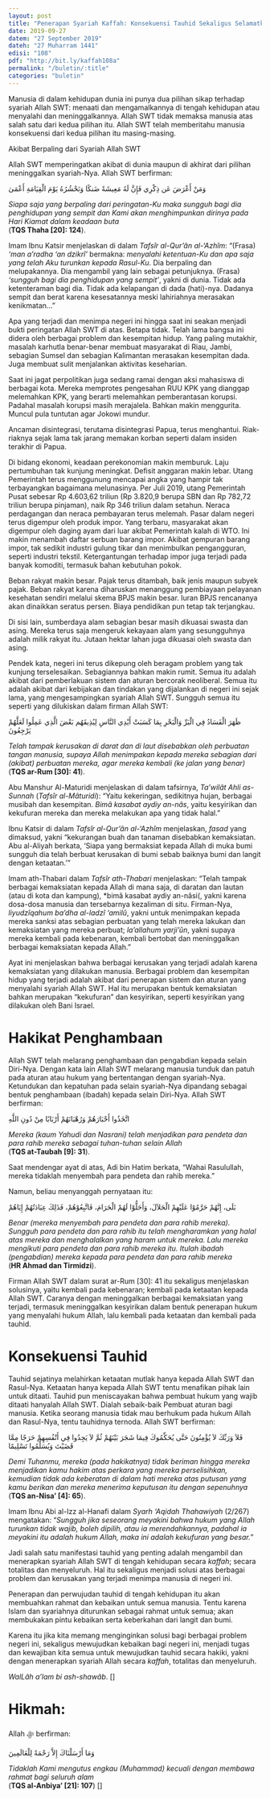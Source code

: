 ```yaml
---
layout: post
title: "Penerapan Syariah Kaffah: Konsekuensi Tauhid Sekaligus Selamatkan Negeri"
date: 2019-09-27
datem: "27 September 2019"
dateh: "27 Muharram 1441"
edisi: "108"
pdf: "http://bit.ly/kaffah108a"
permalink: "/buletin/:title"
categories: "buletin"
---
```


Manusia di dalam kehidupan dunia ini punya dua pilihan sikap terhadap syariah Allah SWT: menaati dan mengamalkannya di tengah kehidupan atau menyalahi dan meninggalkannya. Allah SWT tidak memaksa manusia atas salah satu dari kedua pilihan itu. Allah SWT telah memberitahu manusia konsekuensi dari kedua pilihan itu masing-masing.

Akibat Berpaling dari Syariah Allah SWT

Allah SWT memperingatkan akibat di dunia maupun di akhirat dari pilihan meninggalkan syariah-Nya. Allah SWT berfirman:

<p class="text-right-arabic">
وَمَنْ أَعْرَضَ عَن ذِكْرِي فَإِنَّ لَهُ مَعِيشَةً ضَنكًا وَنَحْشُرُهُ يَوْمَ الْقِيَامَةِ أَعْمَىٰ
</p>

<p class="text-right-arti">
<i>Siapa saja yang berpaling dari peringatan-Ku maka sungguh bagi dia penghidupan yang sempit dan Kami akan menghimpunkan dirinya pada Hari Kiamat dalam keadaan buta</i><br>
(<b>TQS Thaha [20]: 124</b>).
</p>

Imam Ibnu Katsir menjelaskan di dalam *Tafsîr al-Qur’ân al-‘Azhîm*: “(Frasa) *‘man a’radha ‘an dzikrî’* bermakna: *menyalahi ketentuan-Ku dan apa saja yang telah Aku turunkan kepada Rasul-Ku*. Dia berpaling dan melupakannya. Dia mengambil yang lain sebagai petunjuknya. (Frasa) *‘sungguh bagi dia penghidupan yang sempit’*, yakni di dunia. Tidak ada ketenteraman bagi dia. Tidak ada kelapangan di dada (hati)-nya. Dadanya sempit dan berat karena kesesatannya meski lahiriahnya merasakan kenikmatan…”

Apa yang terjadi dan menimpa negeri ini hingga saat ini seakan menjadi bukti peringatan Allah SWT di atas. Betapa tidak. Telah lama bangsa ini didera oleh berbagai problem dan kesempitan hidup. Yang paling mutakhir, masalah karhutla benar-benar membuat masyarakat di Riau, Jambi, sebagian Sumsel dan sebagian Kalimantan merasakan kesempitan dada. Juga membuat sulit menjalankan aktivitas keseharian.

Saat ini jagat perpolitikan juga sedang ramai dengan aksi mahasiswa di berbagai kota. Mereka memprotes pengesahan RUU KPK yang dianggap melemahkan KPK, yang berarti melemahkan pemberantasan korupsi. Padahal masalah korupsi masih merajalela. Bahkan makin menggurita. Muncul pula tuntutan agar Jokowi mundur.

Ancaman disintegrasi, terutama disintegrasi Papua, terus menghantui. Riak-riaknya sejak lama tak jarang memakan korban seperti dalam insiden terakhir di Papua.

Di bidang ekonomi, keadaan perekonomian makin memburuk. Laju pertumbuhan tak kunjung meningkat. Defisit anggaran makin lebar. Utang Pemerintah terus menggunung mencapai angka yang hampir tak terbayangkan bagaimana melunasinya. Per Juli 2019, utang Pemerintah Pusat sebesar Rp 4.603,62 triliun (Rp 3.820,9 berupa SBN dan Rp 782,72 triliun berupa pinjaman), naik Rp 346 triliun dalam setahun. Neraca perdagangan dan neraca pembayaran terus melemah. Pasar dalam negeri terus digempur oleh produk impor. Yang terbaru, masyarakat akan digempur oleh daging ayam dari luar akibat Pemerintah kalah di WTO. Ini makin menambah daftar serbuan barang impor. Akibat gempuran barang impor, tak sedikit industri gulung tikar dan menimbulkan pengangguran, seperti industri tekstil. Ketergantungan terhadap impor juga terjadi pada banyak komoditi, termasuk bahan kebutuhan pokok.

Beban rakyat makin besar. Pajak terus ditambah, baik jenis maupun subyek pajak. Beban rakyat karena diharuskan menanggung pembiayaan pelayanan kesehatan sendiri melalui skema BPJS makin besar. Iuran BPJS rencananya akan dinaikkan seratus persen. Biaya pendidikan pun tetap tak terjangkau.

Di sisi lain, sumberdaya alam sebagian besar masih dikuasai swasta dan asing. Mereka terus saja mengeruk kekayaan alam yang sesungguhnya adalah milik rakyat itu. Jutaan hektar lahan juga dikuasai oleh swasta dan asing.

Pendek kata, negeri ini terus dikepung oleh beragam problem yang tak kunjung terselesaikan. Sebagiannya bahkan makin rumit. Semua itu adalah akibat dari pemberlakuan sistem dan aturan bercorak neoliberal. Semua itu adalah akibat dari kebijakan dan tindakan yang dijalankan di negeri ini sejak lama, yang mengesampingkan syariah Allah SWT. Sungguh semua itu seperti yang dilukiskan dalam firman Allah SWT:

<p class="text-right-arabic">
ظَهَرَ الْفَسَادُ فِي الْبَرِّ وَالْبَحْرِ بِمَا كَسَبَتْ أَيْدِي النَّاسِ لِيُذِيقَهُم بَعْضَ الَّذِي عَمِلُوا لَعَلَّهُمْ يَرْجِعُونَ
</p>

<p class="text-right-arti">
<i>Telah tampak kerusakan di darat dan di laut disebabkan oleh perbuatan tangan manusia, supaya Allah menimpakan kepada mereka sebagian dari (akibat) perbuatan mereka, agar mereka kembali (ke jalan yang benar)</i><br>
(<b>TQS ar-Rum [30]: 41</b>).
</p>

Abu Manshur Al-Maturidi menjelaskan di dalam tafsirnya, *Ta’wilât Ahli as-Sunnah* (*Tafsîr al-Mâturidi*): “Yaitu kekeringan, sedikitnya hujan, berbagai musibah dan kesempitan. *Bimâ kasabat aydiy an-nâs*, yaitu kesyirikan dan kekufuran mereka dan mereka melakukan apa yang tidak halal.”

Ibnu Katsir di dalam *Tafsîr al-Qur’ân al-‘Azhîm* menjelaskan, *fasad* yang dimaksud, yakni “kekurangan buah dan tanaman disebabkan kemaksiatan. Abu al-Aliyah berkata, ‘Siapa yang bermaksiat kepada Allah di muka bumi sungguh dia telah berbuat kerusakan di bumi sebab baiknya bumi dan langit dengan ketaatan.’”

Imam ath-Thabari dalam *Tafsîr ath-Thabari* menjelaskan: “Telah tampak berbagai kemaksiatan kepada Allah di mana saja, di daratan dan lautan (atau di kota dan kampung), *bimâ kasabat aydiy an-nâsi(, yakni karena dosa-dosa manusia dan tersebarnya kezaliman di situ. Firman-Nya, *liyudzîqahum ba’dha al-ladzî ‘amilû*, yakni untuk menimpakan kepada mereka sanksi atas sebagian perbuatan yang telah mereka lakukan dan kemaksiatan yang mereka perbuat; *la’allahum yarji’ûn*, yakni supaya mereka kembali pada kebenaran, kembali bertobat dan meninggalkan berbagai kemaksiatan kepada Allah.”

Ayat ini menjelaskan bahwa berbagai kerusakan yang terjadi adalah karena kemaksiatan yang dilakukan manusia. Berbagai problem dan kesempitan hidup yang terjadi adalah akibat dari penerapan sistem dan aturan yang menyalahi syariah Allah SWT. Hal itu merupakan bentuk kemaksiatan bahkan merupakan “kekufuran” dan kesyirikan, seperti kesyirikan yang dilakukan oleh Bani Israel.

# Hakikat Penghambaan

Allah SWT telah melarang penghambaan dan pengabdian kepada selain Diri-Nya. Dengan kata lain Allah SWT melarang manusia tunduk dan patuh pada aturan atau hukum yang bertentangan dengan syariah-Nya. Ketundukan dan kepatuhan pada selain syariah-Nya dipandang sebagai bentuk penghambaan (ibadah) kepada selain Diri-Nya. Allah SWT berfirman:

<p class="text-right-arabic">
اتَّخَذُوا أَحْبَارَهُمْ وَرُهْبَانَهُمْ أَرْبَابًا مِنْ دُونِ اللَّهِ
</p>

<p class="text-right-arti">
<i>Mereka (kaum Yahudi dan Nasrani) telah menjadikan para pendeta dan para rahib mereka sebagai tuhan-tuhan selain Allah</i><br>
(<b>TQS at-Taubah [9]: 31</b>).
</p>

Saat mendengar ayat di atas, Adi bin Hatim berkata, “Wahai Rasulullah, mereka tidaklah menyembah para pendeta dan rahib mereka.”

Namun, beliau menyanggah pernyataan itu:

<p class="text-right-arabic">
بَلَى، إِنَّهُمْ حَرَّمُوْا عَلَيْهِمْ الْحَلاَلَ، وَأَحَلُّوْا لَهُمْ الْحَرَامَ، فَاتَّبِعُوْهُمْ، فَذَلِكَ عِبَادَتُهُمْ إِيَاهُمْ
</p>

<p class="text-right-arti">
<i>Benar (mereka menyembah para pendeta dan para rahib mereka). Sungguh para pendeta dan para rahib itu telah mengharamkan yang halal atas mereka dan menghalalkan yang haram untuk mereka. Lalu mereka mengikuti para pendeta dan para rahib mereka itu. Itulah ibadah (pengabdian) mereka kepada para pendeta dan para rahib mereka</i><br>
(<b>HR Ahmad dan Tirmidzi</b>).
</p>

Firman Allah SWT dalam surat ar-Rum [30]: 41 itu sekaligus menjelaskan solusinya, yaitu kembali pada kebenaran; kembali pada ketaatan kepada Allah SWT. Caranya dengan meninggalkan berbagai kemaksiatan yang terjadi, termasuk meninggalkan kesyirikan dalam bentuk penerapan hukum yang menyalahi hukum Allah, lalu kembali pada ketaatan dan kembali pada tauhid.

# Konsekuensi Tauhid

Tauhid sejatinya melahirkan ketaatan mutlak hanya kepada Allah SWT dan Rasul-Nya. Ketaatan hanya kepada Allah SWT tentu menafikan pihak lain untuk ditaati. Tauhid pun meniscayakan bahwa pembuat hukum yang wajib ditaati hanyalah Allah SWT. Dialah sebaik-baik Pembuat aturan bagi manusia. Ketika seorang manusia tidak mau berhukum pada hukum Allah dan Rasul-Nya, tentu tauhidnya ternoda. Allah SWT berfirman:

<p class="text-right-arabic">
فَلاَ وَرَبِّكَ لاَ يُؤْمِنُونَ حَتَّى يُحَكِّمُوكَ فِيمَا شَجَرَ بَيْنَهُمْ ثُمَّ لاَ يَجِدُوا فِي أَنْفُسِهِمْ حَرَجًا مِمَّا قَضَيْتَ وَيُسَلِّمُوا تَسْلِيمًا
</p>

<p class="text-right-arti">
<i>Demi Tuhanmu, mereka (pada hakikatnya) tidak beriman hingga mereka menjadikan kamu hakim atas perkara yang mereka perselisihkan, kemudian tidak ada keberatan di dalam hati mereka atas putusan yang kamu berikan dan mereka menerima keputusan itu dengan sepenuhnya</i><br>
(<b>TQS an-Nisa’ [4]: 65</b>).
</p>

Imam Ibnu Abi al-Izz al-Hanafi dalam *Syarh ‘Aqidah Thahawiyah* (2/267) mengatakan: “*Sungguh jika seseorang meyakini bahwa hukum yang Allah turunkan tidak wajib, boleh dipilih, atau ia merendahkannya, padahal ia meyakini itu adalah hukum Allah, maka ini adalah kekufuran yang besar.*”

Jadi salah satu manifestasi tauhid yang penting adalah mengambil dan menerapkan syariah Allah SWT di tengah kehidupan secara *kaffah*; secara totalitas dan menyeluruh. Hal itu sekaligus menjadi solusi atas berbagai problem dan kerusakan yang terjadi menimpa manusia di negeri ini.

Penerapan dan perwujudan tauhid di tengah kehidupan itu akan membuahkan rahmat dan kebaikan untuk semua manusia. Tentu karena Islam dan syariahnya diturunkan sebagai rahmat untuk semua; akan membukakan pintu kebaikan serta keberkahan dari langit dan bumi.

Karena itu jika kita memang menginginkan solusi bagi berbagai problem negeri ini, sekaligus mewujudkan kebaikan bagi negeri ini, menjadi tugas dan kewajiban kita semua untuk mewujudkan tauhid secara hakiki, yakni dengan menerapkan syariah Allah secara *kaffah*, totalitas dan menyeluruh.

*WalLâh a’lam bi ash-shawâb*. []


<!-- HIKMAH -->
<div class="card mt-5">
<div class="card-header">
<h1>Hikmah:</h1>
</div>

<div class="card-body">
<p class="text-center">
Allah ﷻ  berfirman:
</p>

<p class="text-center-arabic">
وَمَا أَرْسَلْنَاكَ إِلاَّ رَحْمَةً لِلْعَالَمِينَ
</p>

<p class="text-center">
<i>
Tidaklah Kami mengutus engkau (Muhammad) kecuali dengan membawa rahmat bagi seluruh alam
</i><br>
(<b>TQS al-Anbiya’ [21]: 107</b>) []
</p>
</div>
</div>
<!-- END HIKMAH -->
